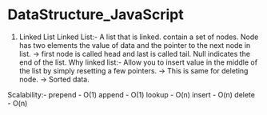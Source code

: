 # DataStructure_JavaScript

1. Linked List
Linked List:- A list that is linked. contain a set of nodes. Node has two elements the value of data and the pointer to the next node in list.
-> first node is called head and last is called tail. Null indicates the end of the list.
Why linked list:- Allow you to insert value in the middle of the list by simply resetting a few pointers.
-> This is same for deleting node.
-> Sorted data.

Scalability:-
   prepend - O(1)
   append - O(1)
   lookup - O(n)
   insert - O(n)
   delete - O(n)

